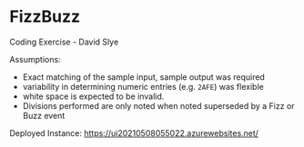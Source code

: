 # FizzBuzz
Coding Exercise - David Slye

Assumptions:
 - Exact matching of the sample input, sample output was required
 - variability in determining numeric entries (e.g. `2AFE`) was flexible
 - white space is expected to be invalid.
 - Divisions performed are only noted when noted superseded by a Fizz or Buzz event

Deployed Instance:
https://ui20210508055022.azurewebsites.net/
